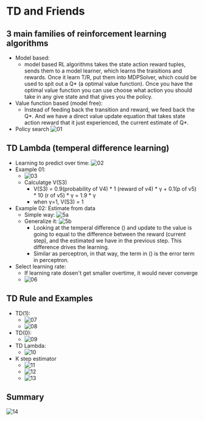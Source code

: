 # TD and Friends
## 3 main families of reinforcement learning algorithms
- Model based:
    - model based RL algorithms takes the state action reward tuples, sends them to a model learner, which learns the traisitions and rewards. Once it learn T/R, put them into MDPSolver, which could be used to spit out a Q* (a optimal value function). Once you have the optimal value function you can use choose what action you should take in any give state and that gives you the policy.
- Value function based (model free):
    - Instead of feeding back the transition and reward, we feed back the Q*. And we have a direct value update equation that takes state action reward that it just experienced, the current estimate of Q*.
- Policy search
![01](https://raw.githubusercontent.com/suereey/RL_CS7642_Fall2021_StudyNotes/main/screenshot/L3/01_RLContext.PNG)
## TD Lambda (temperal difference learning)
- Learning to predict over time:
    ![02](https://raw.githubusercontent.com/suereey/RL_CS7642_Fall2021_StudyNotes/main/screenshot/L3/02.PNG)
- Example 01:
    - ![03](https://raw.githubusercontent.com/suereey/RL_CS7642_Fall2021_StudyNotes/main/screenshot/L3/03_example.PNG)
    - Calculatge V(S3)
        - V(S3) = 0.9(probability of V4) * 1 (reward of v4) * γ + 0.1(p of v5) * 10 (r of v5) * γ = 1.9 * γ
        - when γ=1, V(S3) = 1
- Example 02: Estimate from data
    - Simple way:
    ![5a](https://raw.githubusercontent.com/suereey/RL_CS7642_Fall2021_StudyNotes/main/screenshot/L3/5a.PNG)
    - Generalize it:
    ![5b](https://raw.githubusercontent.com/suereey/RL_CS7642_Fall2021_StudyNotes/main/screenshot/L3/5b.PNG)
        - Looking at the temperal difference () and update to the value is going to equal to the difference between the reward (current step), and the estimated we have in the previous step. This difference drives the learning.
        - Similar as perceptron, in that way, the term in () is the error term in perceptron.
- Select learning rate:
    - If learning rate dosen't get smaller overtime, it would never converge
    - ![06](https://raw.githubusercontent.com/suereey/RL_CS7642_Fall2021_StudyNotes/main/screenshot/L3/6.PNG)
## TD Rule and Examples
- TD(1):
    - ![07](https://raw.githubusercontent.com/suereey/RL_CS7642_Fall2021_StudyNotes/main/screenshot/L3/07.PNG)
    - ![08](https://raw.githubusercontent.com/suereey/RL_CS7642_Fall2021_StudyNotes/main/screenshot/L3/08.PNG)
- TD(0):
    - ![09](https://raw.githubusercontent.com/suereey/RL_CS7642_Fall2021_StudyNotes/main/screenshot/L3/09.PNG)
- TD Lambda:
    - ![10](https://raw.githubusercontent.com/suereey/RL_CS7642_Fall2021_StudyNotes/main/screenshot/L3/10.PNGs)
- K step estimator
    - ![11](https://raw.githubusercontent.com/suereey/RL_CS7642_Fall2021_StudyNotes/main/screenshot/L3/11.PNG)
    - ![12](https://raw.githubusercontent.com/suereey/RL_CS7642_Fall2021_StudyNotes/main/screenshot/L3/12.PNG)
    - ![13](https://raw.githubusercontent.com/suereey/RL_CS7642_Fall2021_StudyNotes/main/screenshot/L3/13.PNG)
## Summary
![14](https://raw.githubusercontent.com/suereey/RL_CS7642_Fall2021_StudyNotes/main/screenshot/P1_14.PNG)
